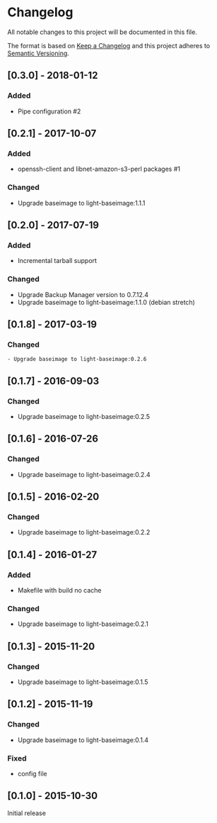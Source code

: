 # Changelog
All notable changes to this project will be documented in this file.

The format is based on [Keep a Changelog](http://keepachangelog.com/en/1.0.0/)
and this project adheres to [Semantic Versioning](http://semver.org/spec/v2.0.0.html).

## [0.3.0] - 2018-01-12
### Added
  - Pipe configuration #2

## [0.2.1] - 2017-10-07
### Added
  - openssh-client and libnet-amazon-s3-perl packages #1

### Changed
  - Upgrade baseimage to light-baseimage:1.1.1

## [0.2.0] - 2017-07-19
### Added
  - Incremental tarball support

### Changed
  - Upgrade Backup Manager version to 0.7.12.4
  - Upgrade baseimage to light-baseimage:1.1.0 (debian stretch)

## [0.1.8] - 2017-03-19
### Changed
    - Upgrade baseimage to light-baseimage:0.2.6

## [0.1.7] - 2016-09-03
### Changed
  - Upgrade baseimage to light-baseimage:0.2.5

## [0.1.6] - 2016-07-26
### Changed
  - Upgrade baseimage to light-baseimage:0.2.4

## [0.1.5] - 2016-02-20
### Changed
  - Upgrade baseimage to light-baseimage:0.2.2

## [0.1.4] - 2016-01-27
### Added
  - Makefile with build no cache

### Changed
  - Upgrade baseimage to light-baseimage:0.2.1

## [0.1.3] - 2015-11-20
### Changed
  - Upgrade baseimage to light-baseimage:0.1.5

## [0.1.2] - 2015-11-19
### Changed
  - Upgrade baseimage to light-baseimage:0.1.4

### Fixed
  - config file

## [0.1.0] - 2015-10-30
Initial release
